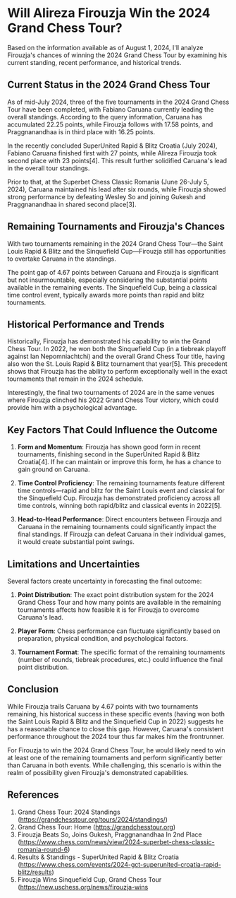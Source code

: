 # Will Alireza Firouzja Win the 2024 Grand Chess Tour?

Based on the information available as of August 1, 2024, I'll analyze Firouzja's chances of winning the 2024 Grand Chess Tour by examining his current standing, recent performance, and historical trends.

## Current Status in the 2024 Grand Chess Tour

As of mid-July 2024, three of the five tournaments in the 2024 Grand Chess Tour have been completed, with Fabiano Caruana currently leading the overall standings. According to the query information, Caruana has accumulated 22.25 points, while Firouzja follows with 17.58 points, and Praggnanandhaa is in third place with 16.25 points.

In the recently concluded SuperUnited Rapid & Blitz Croatia (July 2024), Fabiano Caruana finished first with 27 points, while Alireza Firouzja took second place with 23 points[4]. This result further solidified Caruana's lead in the overall tour standings.

Prior to that, at the Superbet Chess Classic Romania (June 26-July 5, 2024), Caruana maintained his lead after six rounds, while Firouzja showed strong performance by defeating Wesley So and joining Gukesh and Praggnanandhaa in shared second place[3].

## Remaining Tournaments and Firouzja's Chances

With two tournaments remaining in the 2024 Grand Chess Tour—the Saint Louis Rapid & Blitz and the Sinquefield Cup—Firouzja still has opportunities to overtake Caruana in the standings. 

The point gap of 4.67 points between Caruana and Firouzja is significant but not insurmountable, especially considering the substantial points available in the remaining events. The Sinquefield Cup, being a classical time control event, typically awards more points than rapid and blitz tournaments.

## Historical Performance and Trends

Historically, Firouzja has demonstrated his capability to win the Grand Chess Tour. In 2022, he won both the Sinquefield Cup (in a tiebreak playoff against Ian Nepomniachtchi) and the overall Grand Chess Tour title, having also won the St. Louis Rapid & Blitz tournament that year[5]. This precedent shows that Firouzja has the ability to perform exceptionally well in the exact tournaments that remain in the 2024 schedule.

Interestingly, the final two tournaments of 2024 are in the same venues where Firouzja clinched his 2022 Grand Chess Tour victory, which could provide him with a psychological advantage.

## Key Factors That Could Influence the Outcome

1. **Form and Momentum**: Firouzja has shown good form in recent tournaments, finishing second in the SuperUnited Rapid & Blitz Croatia[4]. If he can maintain or improve this form, he has a chance to gain ground on Caruana.

2. **Time Control Proficiency**: The remaining tournaments feature different time controls—rapid and blitz for the Saint Louis event and classical for the Sinquefield Cup. Firouzja has demonstrated proficiency across all time controls, winning both rapid/blitz and classical events in 2022[5].

3. **Head-to-Head Performance**: Direct encounters between Firouzja and Caruana in the remaining tournaments could significantly impact the final standings. If Firouzja can defeat Caruana in their individual games, it would create substantial point swings.

## Limitations and Uncertainties

Several factors create uncertainty in forecasting the final outcome:

1. **Point Distribution**: The exact point distribution system for the 2024 Grand Chess Tour and how many points are available in the remaining tournaments affects how feasible it is for Firouzja to overcome Caruana's lead.

2. **Player Form**: Chess performance can fluctuate significantly based on preparation, physical condition, and psychological factors.

3. **Tournament Format**: The specific format of the remaining tournaments (number of rounds, tiebreak procedures, etc.) could influence the final point distribution.

## Conclusion

While Firouzja trails Caruana by 4.67 points with two tournaments remaining, his historical success in these specific events (having won both the Saint Louis Rapid & Blitz and the Sinquefield Cup in 2022) suggests he has a reasonable chance to close this gap. However, Caruana's consistent performance throughout the 2024 tour thus far makes him the frontrunner.

For Firouzja to win the 2024 Grand Chess Tour, he would likely need to win at least one of the remaining tournaments and perform significantly better than Caruana in both events. While challenging, this scenario is within the realm of possibility given Firouzja's demonstrated capabilities.

## References

1. Grand Chess Tour: 2024 Standings (https://grandchesstour.org/tours/2024/standings/)
2. Grand Chess Tour: Home (https://grandchesstour.org)
3. Firouzja Beats So, Joins Gukesh, Praggnanandhaa In 2nd Place (https://www.chess.com/news/view/2024-superbet-chess-classic-romania-round-6)
4. Results & Standings - SuperUnited Rapid & Blitz Croatia (https://www.chess.com/events/2024-gct-superunited-croatia-rapid-blitz/results)
5. Firouzja Wins Sinquefield Cup, Grand Chess Tour (https://new.uschess.org/news/firouzja-wins